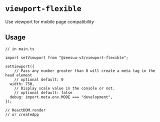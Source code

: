 # `viewport-flexible`

Use viewport for mobile page compatibility

## Usage

```
// in main.ts

import setViewport from "@zeesuu-v3/viewport-flexible";

setViewport({
	// Pass any number greater than 0 will create a meta tag in the head element
	// optional default: 0
  width: 750,
	// Display scale value in the console or not.
	// optional default: false
  debug: import.meta.env.MODE === "development",
});

// ReactDOM.render
// or createApp
```


